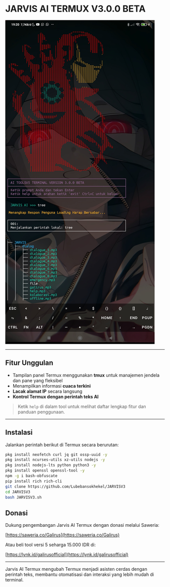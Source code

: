 # JARVIS AI TERMUX V3.0.0 BETA

![Screenshot](Screenshot_2025-05-10-19-20-29-440_com.termux.jpg)

---

## Fitur Unggulan

- Tampilan panel Termux menggunakan **tmux** untuk manajemen jendela dan pane yang fleksibel  
- Menampilkan informasi **cuaca terkini**  
- **Lacak alamat IP** secara langsung  
- **Kontrol Termux dengan perintah teks AI**

> Ketik `help` di dalam tool untuk melihat daftar lengkap fitur dan panduan penggunaan.

---

## Instalasi

Jalankan perintah berikut di Termux secara berurutan:

```bash
pkg install neofetch curl jq git ossp-uuid -y
pkg install ncurses-utils xz-utils nodejs -y
pkg install nodejs-lts python python3 -y
pkg install openssl openssl-tool -y
npm -g i bash-obfuscate
pip install rich rich-cli
git clone https://github.com/Lubebansokhekel/JARVISV3
cd JARVISV3
bash JARVISV3.sh
```
## Donasi

Dukung pengembangan Jarvis AI Termux dengan donasi melalui Saweria:

[https://saweria.co/Galirus](https://saweria.co/Galirus)

Atau beli tool versi 5 seharga 15.000 IDR di:

[https://lynk.id/galirusofficial](https://lynk.id/galirusofficial)

---

Jarvis AI Termux mengubah Termux menjadi asisten cerdas dengan perintah teks, membantu otomatisasi dan interaksi yang lebih mudah di terminal.
